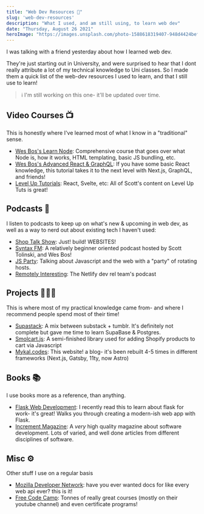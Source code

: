 ```yaml
---
title: "Web Dev Resources 🏫"
slug: 'web-dev-resources'
description: "What I used, and am still using, to learn web dev"
date: "Thursday, August 26 2021"
heroImage: "https://images.unsplash.com/photo-1588618319407-948d4424befd?ixid=MnwxMjA3fDB8MHxwaG90by1wYWdlfHx8fGVufDB8fHx8&ixlib=rb-1.2.1&auto=format&fit=crop&w=900&q=80"
---
```


I was talking with a friend yesterday about how I learned web dev.

They're just starting out in University, and were surprised to hear that I dont really attribute a lot of my technical knowledge to Uni classes.
So I made them a quick list of the web-dev resources I used to learn, and that I still use to learn!

> ℹ I'm still working on this one- it'll be updated over time.

## Video Courses 📺
This is honestly where I've learned most of what I know in a "traditional" sense.

- [Wes Bos's Learn Node](https://learnnode.com): Comprehensive course that goes over what Node is, how it works, HTML templating, basic JS bundling, etc.
- [Wes Bos's Advanced React & GraphQL](https://advancedreact.com/): If you have some basic React knowledge, this tutorial takes it to the next level with Next.js, GraphQL, and friends!
- [Level Up Tutorials](https://leveluptutorials.com): React, Svelte, etc: All of Scott's content on Level Up Tuts is great!

## Podcasts 🎤
I listen to podcasts to keep up on what's new & upcoming in web dev, as well as a way to nerd out about existing tech I haven't used:

- [Shop Talk Show](https://shoptalkshow.com/): Just! build! WEBSITES! 
- [Syntax FM](https://syntax.fm): A relatively beginner oriented podcast hosted by Scott Tolinski, and Wes Bos! 
- [JS Party](https://changelog.com/jsparty): Talking about Javascript and the web with a "party" of rotating hosts.
- [Remotely Interesting](https://www.netlify.com/blog/2020/09/01/announcing-a-remotely-interesting-podcast/): The Netlify dev rel team's podcast 

## Projects 👩🏻‍💻
This is where most of my practical knowledge came from- and where I recommend people spend most of their time!

- [Supastack](https://github.com/MykalMachon/Supastack): A mix between substack + tumblr. It's definitely not complete but gave me time to learn SupaBase & Postgres.
- [Smolcart.js](https://github.com/TinyboxSoftware/Smolcart.js): A semi-finished library used for adding Shopify products to cart via Javascript
- [Mykal.codes](https://github.com/MykalMachon/Mykal.Codes): This website! a blog- it's been rebuilt 4-5 times in different frameworks (Next.js, Gatsby, 11ty, now Astro)

## Books 📚
I use books more as a reference, than anything.

- [Flask Web Development](https://www.oreilly.com/library/view/flask-web-development/9781491991725/): I recently read this to learn about flask for work- it's great! Walks you through creating a modern-ish web app with Flask.
- [Increment Magazine](https://increment.com): A _very_ high quality magazine about software development. Lots of varied, and well done articles from different disciplines of software.

## Misc ⚙
Other stuff I use on a regular basis

- [Mozilla Developer Network](https://mdn.org): have you ever wanted docs for like every web api ever? this is it!
- [Free Code Camp](https://freecodecamp.org): Tonnes of really great courses (mostly on their youtube channel) and even certificate programs!
